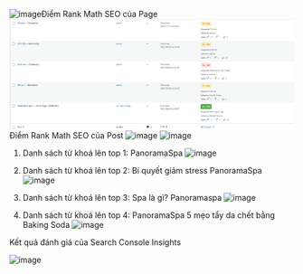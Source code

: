 ![image](https://github.com/Vucuongtuan/spa/assets/114804308/f4e3652c-a67b-421b-953d-4bc1e5ef776f)Điểm Rank Math SEO của Page
![alt text](image.png)
Điểm Rank Math SEO của Post
![image](https://github.com/Vucuongtuan/spa/assets/114804308/73e34525-3bef-4fb5-ac42-7271457fea4d)
![image](https://github.com/Vucuongtuan/spa/assets/114804308/0ac70080-6397-4077-9d91-6326e0740523)

1. Danh sách từ khoá lên top 1: PanoramaSpa
![image](https://github.com/Vucuongtuan/spa/assets/114804308/822d4b8b-e022-4cb9-8d30-774fe33c1013)

2. Danh sách từ khoá lên top 2: Bí quyết giảm stress PanoramaSpa
![image](https://github.com/Vucuongtuan/spa/assets/114804308/e7489483-1d71-416a-a019-63cb34f8e2d4)

3. Danh sách từ khoá lên top 3: Spa là gì? Panoramaspa
![image](https://github.com/Vucuongtuan/spa/assets/114804308/5e54f941-988b-4d31-a5c1-7622a8018750)

4. Danh sách từ khoá lên top 4: PanoramaSpa 5 mẹo tẩy da chết bằng Baking Soda
![image](https://github.com/Vucuongtuan/spa/assets/114804308/62e5fc84-b431-475a-bcd7-df5d06f298bb)

Kết quả đánh giá của Search Console Insights


![image](https://github.com/Vucuongtuan/spa/assets/114804308/32873b75-0fa3-4647-8596-a5fe5e90ff39)
